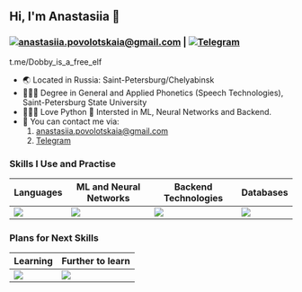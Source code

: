 ## Hi, I'm Anastasiia 👋

### <a href="mailto:YourEmail@gmail.com">![anastasiia.povolotskaia@gmail.com](https://img.shields.io/badge/Gmail-D14836?style=for-the-badge&logo=gmail&logoColor=white)</a> | <a href="<t.me/Dobby_is_a_free_elf>">![Telegram](https://img.shields.io/badge/LinkedIn-0077B5?style=for-the-badge&logo=linkedin&logoColor=white)</a>
t.me/Dobby_is_a_free_elf
- 🌏 Located in Russia: Saint-Petersburg/Chelyabinsk
- 👩🏻‍🎓 Degree in General and Applied Phonetics (Speech Technologies), Saint-Petersburg State University
- 👩🏻‍💻 Love Python 🐍 Intersted in ML, Neural Networks and Backend.
- 📱 You can contact me via:
    1. [anastasiia.povolotskaia@gmail.com](mailto:anastasiia.povolotskaia@gmail.com)
    2. [Telegram](https://t.me/Dobby_is_a_free_elf)

### Skills I Use and Practise

| Languages | ML and Neural Networks | Backend Technologies | Databases |
|----------------------|------------------------|----------------------|-----------|
| <a href="https://skillicons.dev"><img src="https://skillicons.dev/icons?i=python" /> | <a href="https://skillicons.dev"><img src="https://skillicons.dev/icons?i=pytorch,sklearn" /></a> | <a href="https://skillicons.dev"><img src="https://skillicons.dev/icons?i=fastapi,postman" /></a> | <a href="https://skillicons.dev"><img src="https://skillicons.dev/icons?i=postgres,mysql,sqlite,mongodb" /></a> |

### Plans for Next Skills

| Learning | Further to learn |
|----------|------------------|
| <a href="https://skillicons.dev"><img src="https://skillicons.dev/icons?i=django,docker,kubernetes" /> | <a href="https://skillicons.dev"><img src="https://skillicons.dev/icons?i=flask,redis,selenium" /> |
